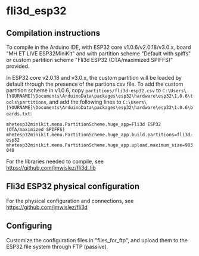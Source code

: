 # fli3d_esp32

## Compilation instructions
To compile in the Arduino IDE, with ESP32 core v1.0.6/v2.0.18/v3.0.x, board "MH ET LIVE ESP32MiniKit" and with partition scheme "Default with spiffs" or custom partition scheme "Fli3d ESP32 (OTA/maximized SPIFFS)" provided.

In ESP32 core v2.0.18 and v3.0.x, the custom partition will be loaded by default through the presence of the partions.csv file. To add the custom partition scheme in v1.0.6, copy `partitions/fli3d-esp32.csv` to `C:\Users\[YOURNAME]\Documents\ArduinoData\packages\esp32\hardware\esp32\1.0.6\tools\partitions`, and add the following lines to `C:\Users\[YOURNAME]\Documents\ArduinoData\packages\esp32\hardware\esp32\1.0.6\boards.txt`:

`mhetesp32minikit.menu.PartitionScheme.huge_app=Fli3d ESP32 (OTA/maximized SPIFFS)`
`mhetesp32minikit.menu.PartitionScheme.huge_app.build.partitions=fli3d-esp32`
`mhetesp32minikit.menu.PartitionScheme.huge_app.upload.maximum_size=983040`

For the libraries needed to compile, see https://github.com/jmwislez/fli3d_lib

## Fli3d ESP32 physical configuration
For the physical configuration and connections, see https://github.com/jmwislez/fli3d

## Configuring
Customize the configuration files in "files_for_ftp", and upload them to the ESP32 file system through FTP (passive).
